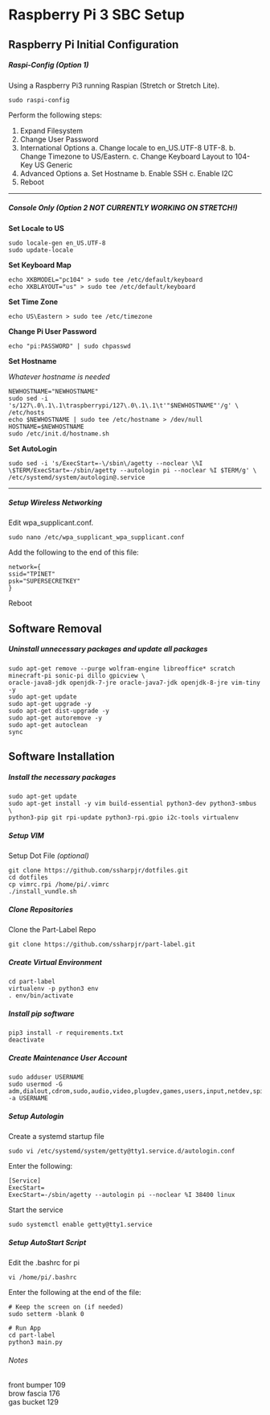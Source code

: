 # Raspberry Pi 3 SBC Setup


## Raspberry Pi Initial Configuration
##### Raspi-Config *(Option 1)*
Using a Raspberry Pi3 running Raspian (Stretch or Stretch Lite).
```shell
sudo raspi-config
```

Perform the following steps:
1. Expand Filesystem
2. Change User Password
3. International Options
  a. Change locale to en_US.UTF-8 UTF-8.
  b. Change Timezone to US/Eastern.
  c. Change Keyboard Layout to 104-Key US Generic
4. Advanced Options
  a. Set Hostname
  b. Enable SSH
  c. Enable I2C
5. Reboot


___
##### Console Only *(Option 2  NOT CURRENTLY WORKING ON STRETCH!)*
__Set Locale to US__
```shell
sudo locale-gen en_US.UTF-8
sudo update-locale
```

__Set Keyboard Map__
```shell
echo XKBMODEL="pc104" > sudo tee /etc/default/keyboard
echo XKBLAYOUT="us" > sudo tee /etc/default/keyboard
```
__Set Time Zone__
```shell
echo US\Eastern > sudo tee /etc/timezone
```

__Change Pi User Password__
```shell
echo "pi:PASSWORD" | sudo chpasswd
```

__Set Hostname__

*Whatever hostname is needed*
```shell
NEWHOSTNAME="NEWHOSTNAME"
sudo sed -i 's/127\.0\.1\.1\traspberrypi/127\.0\.1\.1\t'"$NEWHOSTNAME"'/g' \
/etc/hosts
echo $NEWHOSTNAME | sudo tee /etc/hostname > /dev/null
HOSTNAME=$NEWHOSTNAME
sudo /etc/init.d/hostname.sh
```

__Set AutoLogin__
```shell
sudo sed -i 's/ExecStart=-\/sbin\/agetty --noclear \%I \$TERM/ExecStart=-/sbin/agetty --autologin pi --noclear %I $TERM/g' \
/etc/systemd/system/autologin@.service
```
___


##### Setup Wireless Networking
Edit wpa_supplicant.conf.
```shell
sudo nano /etc/wpa_supplicant_wpa_supplicant.conf
```

Add the following to the end of this file:
```shell
network={
ssid="TPINET"
psk="SUPERSECRETKEY"
}
```
Reboot


## Software Removal
##### Uninstall unnecessary packages and update all packages
```shell
sudo apt-get remove --purge wolfram-engine libreoffice* scratch minecraft-pi sonic-pi dillo gpicview \
oracle-java8-jdk openjdk-7-jre oracle-java7-jdk openjdk-8-jre vim-tiny -y
sudo apt-get update
sudo apt-get upgrade -y
sudo apt-get dist-upgrade -y
sudo apt-get autoremove -y
sudo apt-get autoclean
sync
```

## Software Installation
##### Install the necessary packages
```shell
sudo apt-get update
sudo apt-get install -y vim build-essential python3-dev python3-smbus \
python3-pip git rpi-update python3-rpi.gpio i2c-tools virtualenv
```

##### Setup VIM
Setup Dot File *(optional)*
```shell
git clone https://github.com/ssharpjr/dotfiles.git
cd dotfiles
cp vimrc.rpi /home/pi/.vimrc
./install_vundle.sh
```

##### Clone Repositories
Clone the Part-Label Repo
```shell
git clone https://github.com/ssharpjr/part-label.git
```

##### Create Virtual Environment
```shell
cd part-label
virtualenv -p python3 env
. env/bin/activate
```

##### Install pip software
```shell
pip3 install -r requirements.txt
deactivate
```

##### Create Maintenance User Account
```shell
sudo adduser USERNAME
sudo usermod -G adm,dialout,cdrom,sudo,audio,video,plugdev,games,users,input,netdev,spi,i2c,gpio -a USERNAME
```

##### Setup Autologin
Create a systemd startup file
```shell
sudo vi /etc/systemd/system/getty@tty1.service.d/autologin.conf
```

Enter the following:
```shell
[Service]
ExecStart=
ExecStart=-/sbin/agetty --autologin pi --noclear %I 38400 linux
```

Start the service
```shell
sudo systemctl enable getty@tty1.service
```

##### Setup AutoStart Script
Edit the .bashrc for pi
```shell
vi /home/pi/.bashrc
```

Enter the following at the end of the file:
```shell
# Keep the screen on (if needed)
sudo setterm -blank 0

# Run App
cd part-label
python3 main.py
```

###### Notes
front bumper 109  
brow fascia 176  
gas bucket 129  
